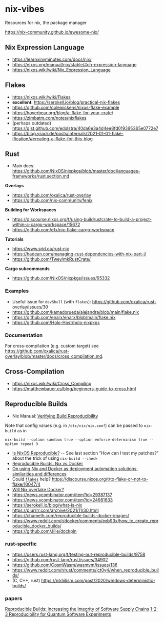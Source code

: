 # nix-vibes
Resources for nix, the package manager

https://nix-community.github.io/awesome-nix/

## Nix Expression Language
* https://learnxinyminutes.com/docs/nix/
* https://nixos.org/manual/nix/stable/#ch-expression-language
* https://nixos.wiki/wiki/Nix_Expression_Language

## Flakes
* https://nixos.wiki/wiki/Flakes
* **excellent**: https://serokell.io/blog/practical-nix-flakes
* https://github.com/colemickens/nixos-flake-example
* https://hoverbear.org/blog/a-flake-for-your-crate/
* https://zimbatm.com/notes/nixflakes
* (perhaps outdated) https://gist.github.com/edolstra/40da6e3a4d4ee8fd019395365e0772e7
* https://blog.ysndr.de/posts/internals/2021-01-01-flake-ification/#creating-a-flake-for-this-blog

## Rust
* Main docs: https://github.com/NixOS/nixpkgs/blob/master/doc/languages-frameworks/rust.section.md

**Overlays**
* https://github.com/oxalica/rust-overlay
* https://github.com/nix-community/fenix

**Building for Workspaces**
* https://discourse.nixos.org/t/using-buildrustcrate-to-build-a-project-within-a-cargo-workspace/15672
* https://github.com/efx/nix-flake-cargo-workspace

**Tutorials**
* https://www.srid.ca/rust-nix
* https://hadean.com/managing-rust-dependencies-with-nix-part-i/
* https://github.com/Twey/mkRustCrate/

**Cargo subcommands**
* https://github.com/NixOS/nixpkgs/issues/95332

### Examples
* Useful issue for `devShell` (with `flakes`): https://github.com/oxalica/rust-overlay/issues/30
* https://github.com/kamadorueda/alejandra/blob/main/flake.nix
* https://github.com/enarx/enarx/blob/main/flake.nix
* https://github.com/Holo-Host/holo-nixpkgs

### Documentation
For cross-compilation (e.g. custom target) see https://github.com/oxalica/rust-overlay/blob/master/docs/cross_compilation.md.


## Cross-Compilation
* https://nixos.wiki/wiki/Cross_Compiling
* https://matthewbauer.us/blog/beginners-guide-to-cross.html

## Reproducible Builds
* Nix Manual: [Verifying Build Reproducibility](https://nixos.org/manual/nix/stable/advanced-topics/diff-hook.html?highlight=reproducible%20build#verifying-build-reproducibility)

Note that config values (e.g. in `/etc/nix/nix.conf`) can be passed to `nix-build` as in

```console
nix-build --option sandbox true --option enforce-determinism true --option repeat 3
```

* [Is NixOS Reproducible?](https://r13y.com/) -- See last section "How can I test my patches?" about the trick of using `nix-build --check`
* [Reproducible Builds: Nix vs Docker](https://discourse.nixos.org/t/resources-that-explains-nix-vs-docker-for-reproducible-builds/9508)
* [On using Nix and Docker as deployment automation solutions: similarities and differences](https://sandervanderburg.blogspot.com/2020/07/on-using-nix-and-docker-as-deployment.html)
* Could [`flakes`](https://nixos.wiki/wiki/Flakes) help? https://discourse.nixos.org/t/to-flake-or-not-to-flake/10047/4
* [Will Nix overtake Docker?](https://blog.replit.com/nix-vs-docker)
* https://news.ycombinator.com/item?id=29387137
* https://news.ycombinator.com/item?id=24981633
* https://serokell.io/blog/what-is-nix
* https://plurrrr.com/archive/2021/11/30.html
* https://chameth.com/reproducible-builds-docker-images/
* https://www.reddit.com/r/docker/comments/exb93x/how_to_create_reproducible_docker_builds/
* https://github.com/Jille/dockpin

### rust-specific
* https://users.rust-lang.org/t/testing-out-reproducible-builds/9758
* https://github.com/rust-lang/rust/issues/34902
* https://github.com/CosmWasm/wasmvm/issues/136
* https://www.reddit.com/r/rust/comments/jct0y4/when_reproducible_builds/
* (C, C++, rust) https://nikhilism.com/post/2020/windows-deterministic-builds/

### papers
[Reproducible Builds: Increasing the Integrity of Software Supply Chains](https://arxiv.org/abs/2104.06020)
[1-2-3 Reproducibility for Quantum Software Experiments](https://arxiv.org/abs/2201.12031)
